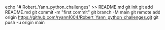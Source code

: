 echo "# Robert_Yann_python_challenges" >> README.md
git init
git add README.md
git commit -m "first commit"
git branch -M main
git remote add origin https://github.com/ryann1004/Robert_Yann_python_challenges.git
git push -u origin main
